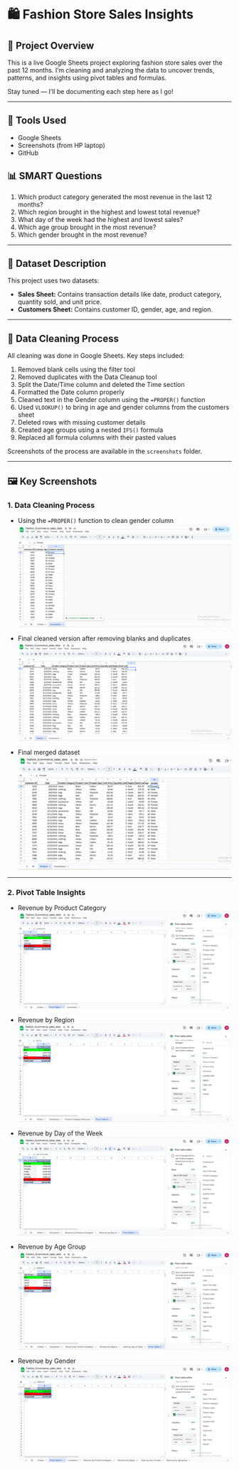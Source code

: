 # 🛍️ Fashion Store Sales Insights

## 📌 Project Overview
This is a live Google Sheets project exploring fashion store sales over the past 12 months. I’m cleaning and analyzing the data to uncover trends, patterns, and insights using pivot tables and formulas.

Stay tuned — I’ll be documenting each step here as I go!

---

## 🧰 Tools Used
- Google Sheets
- Screenshots (from HP laptop)
- GitHub

## 📊 SMART Questions

1. Which product category generated the most revenue in the last 12 months?
2. Which region brought in the highest and lowest total revenue?
3. What day of the week had the highest and lowest sales?
4. Which age group brought in the most revenue?
5. Which gender brought in the most revenue?

---

## 📁 Dataset Description

This project uses two datasets:

- **Sales Sheet:** Contains transaction details like date, product category, quantity sold, and unit price.
- **Customers Sheet:** Contains customer ID, gender, age, and region.

---

## 🧼 Data Cleaning Process

All cleaning was done in Google Sheets. Key steps included:

1. Removed blank cells using the filter tool  
2. Removed duplicates with the Data Cleanup tool  
3. Split the Date/Time column and deleted the Time section  
4. Formatted the Date column properly  
5. Cleaned text in the Gender column using the `=PROPER()` function  
6. Used `VLOOKUP()` to bring in age and gender columns from the customers sheet  
7. Deleted rows with missing customer details  
8. Created age groups using a nested `IFS()` formula  
9. Replaced all formula columns with their pasted values  

Screenshots of the process are available in the `screenshots` folder.

---

## 🖼️ Key Screenshots

### 1. Data Cleaning Process
- Using the `=PROPER()` function to clean gender column  
  ![Using PROPER formula](screenshots/GenderColumn_After_Cleanup.png)

- Final cleaned version after removing blanks and duplicates  
  ![Cleaned data](screenshots/02_Data_cleaning_after.png)

- Final merged dataset  
  ![Merged dataset](screenshots/SalesSheet_age_gender_merged_cleaned.png)

---

### 2. Pivot Table Insights

- Revenue by Product Category  
  ![Pivot: Revenue by Product](screenshots/Revenue_by_product_category_PivotTable.png)

- Revenue by Region  
  ![Pivot: Revenue by Region](screenshots/Revenue_by_Region_PivotTable.png)

- Revenue by Day of the Week  
  ![Pivot: Revenue by Day](screenshots/Sales_by_day_of_week_PivotTable.png)

- Revenue by Age Group  
  ![Pivot: Revenue by Age Group](screenshots/age_group_revenue_PivotTable.png)

- Revenue by Gender  
  ![Pivot: Revenue by Gender](screenshots/Revenue_by_gender.png)

